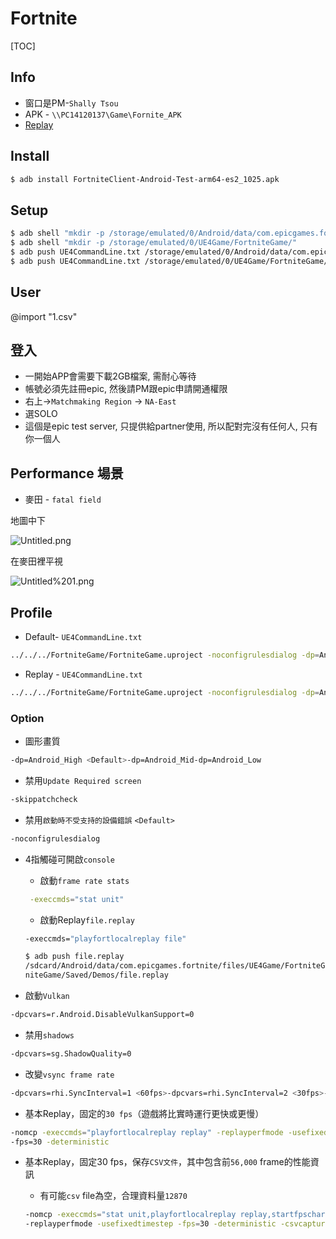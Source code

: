 # Fortnite
[TOC]
## Info
- 窗口是PM-`Shally Tsou`
- APK - `\\PC14120137\Game\Fornite_APK`
- [Replay](https://epicgames.ent.box.com/s/7jgxocrx9qxcqmump80ms8xp8zngvyke)

## Install
```bash
$ adb install FortniteClient-Android-Test-arm64-es2_1025.apk
```

## Setup
```bash
$ adb shell "mkdir -p /storage/emulated/0/Android/data/com.epicgames.fortnite/files/UE4Game/FortniteGame/"
$ adb shell "mkdir -p /storage/emulated/0/UE4Game/FortniteGame/"
$ adb push UE4CommandLine.txt /storage/emulated/0/Android/data/com.epicgames.fortnite/files/UE4Game/FortniteGame/
$ adb push UE4CommandLine.txt /storage/emulated/0/UE4Game/FortniteGame/
```

## User
@import "1.csv"


## 登入

- 一開始APP會需要下載2GB檔案, 需耐心等待
- 帳號必須先註冊epic, 然後請PM跟epic申請開通權限
- 右上->`Matchmaking Region` -> `NA-East`
- 選SOLO
- 這個是epic test server, 只提供給partner使用, 所以配對完沒有任何人, 只有你一個人

## Performance 場景

- 麥田 - `fatal field`

地圖中下

![Untitled.png](Untitled.png)

在麥田裡平視

![Untitled%201.png](Untitled%201.png)

## Profile

- Default- `UE4CommandLine.txt`

```bash
../../../FortniteGame/FortniteGame.uproject -noconfigrulesdialog -dp=Android_High -dpcvars=r.Android.DisableASTCSupport=0 -epicapp=Partners -nostablepipelinecache
```

- Replay - `UE4CommandLine.txt`

```bash
../../../FortniteGame/FortniteGame.uproject -noconfigrulesdialog -dp=Android_High -dpcvars=r.Android.DisableASTCSupport=0 -epicapp=Partners -nostablepipelinecache -nomcp -execcmds="stat unit,playfortlocalreplay BR-6431402,startfpschart" -replayperfmode -usefixedtimestep -fps=30 -deterministic -csvcaptureframes=12870
```

### Option

- 圖形畫質

```bash
-dp=Android_High <Default>-dp=Android_Mid-dp=Android_Low
```

- 禁用`Update Required screen`

```bash
-skippatchcheck
```

- 禁用`啟動時不受支持的設備錯誤` `<Default>`

```bash
-noconfigrulesdialog
```

- 4指觸碰可開啟`console`
    - 啟動`frame rate stats`
    
    ```bash
    ​ -execcmds="stat unit"
    ```
    
    - 啟動Replay`file.replay`
    
    ```bash
    -execcmds="playfortlocalreplay file"
    ```
    
    ```bash
    $ adb push file.replay
    /sdcard/Android/data/com.epicgames.fortnite/files/UE4Game/FortniteGame/Fort
    niteGame/Saved/Demos/file.replay
    ```
    
- 啟動`Vulkan`

```bash
-dpcvars=​r.Android.DisableVulkanSupport=0
```

- 禁用`shadows`

```bash
-dpcvars=sg.ShadowQuality=0
```

- 改變`vsync frame rate`

```bash
-dpcvars=rhi.SyncInterval=1 <60fps>-dpcvars=rhi.SyncInterval=2 <30fps>-dpcvars=rhi.SyncInterval=3 <20fps>
```

- 基本Replay，固定的`30 fps`（遊戲將比實時運行更快或更慢）

```bash
-nomcp -execcmds="playfortlocalreplay replay" -replayperfmode -usefixedtimestep
-fps=30 -deterministic
```

- 基本Replay，固定30 fps，保存`CSV文件`，其中包含前`56,000` frame的性能資訊
    - 有可能`csv` file為空，合理資料量`12870`
    
    ```bash
    -nomcp -execcmds="stat unit,playfortlocalreplay replay,startfpschart"
    -replayperfmode -usefixedtimestep -fps=30 -deterministic -csvcaptureframes=56000
    ```
